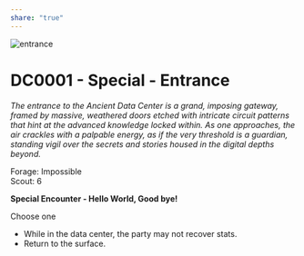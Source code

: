 ```yaml
---
share: "true"
---
```


![entrance](../entrance.png)  
  
# DC0001 - Special - Entrance  
  
*The entrance to the Ancient Data Center is a grand, imposing gateway, framed by massive, weathered doors etched with intricate circuit patterns that hint at the advanced knowledge locked within. As one approaches, the air crackles with a palpable energy, as if the very threshold is a guardian, standing vigil over the secrets and stories housed in the digital depths beyond.*  
  
Forage: Impossible  
Scout: 6  
  
**Special Encounter - Hello World, Good bye!**  
  
Choose one  
  
- While in the data center, the party may not recover stats.  
- Return to the surface.  
